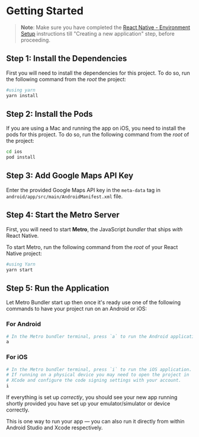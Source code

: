 # Getting Started

>**Note**: Make sure you have completed the [React Native - Environment Setup](https://reactnative.dev/docs/environment-setup) instructions till "Creating a new application" step, before proceeding.

## Step 1: Install the Dependencies

First you will need to install the dependencies for this project. To do so, run the following command from the _root_ the project:

```bash
#using yarn
yarn install
```

## Step 2: Install the Pods

If you are using a Mac and running the app on iOS, you need to install the pods for this project. To do so, run the following command from the _root_ of the project:

```bash
cd ios
pod install
```

## Step 3: Add Google Maps API Key

Enter the provided Google Maps API key in the `meta-data` tag in `android/app/src/main/AndroidManifest.xml` file.

## Step 4: Start the Metro Server

First, you will need to start **Metro**, the JavaScript _bundler_ that ships _with_ React Native.

To start Metro, run the following command from the _root_ of your React Native project:

```bash
#using Yarn
yarn start
```

## Step 5: Run the Application

Let Metro Bundler start up then once it's ready use one of the following commands to have your project run on an Android or iOS:
### For Android

```bash
# In the Metro bundler terminal, press `a` to run the Android application.
a
```
### For iOS

```bash
# In the Metro bundler terminal, press `i` to run the iOS application.
# If running on a physical device you may need to open the project in
# XCode and configure the code signing settings with your account.
i
```

If everything is set up _correctly_, you should see your new app running shortly provided you have set up your emulator/simulator or device correctly.

This is one way to run your app — you can also run it directly from within Android Studio and Xcode respectively.
